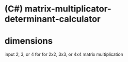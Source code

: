 # (C#) matrix-multiplicator-determinant-calculator

# dimensions
input 2, 3, or 4 for for 2x2, 3x3, or 4x4 matrix multiplication
